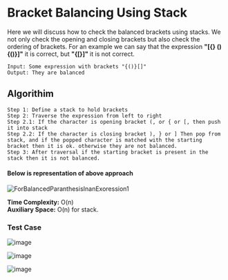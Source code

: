 # Bracket Balancing Using Stack

Here we will discuss how to check the balanced brackets using stacks. We not only check the opening and closing brackets but also check the ordering of brackets. For an example we can say that the expression **"[{} () {()}]"** it is correct, but **"{[}]"** it is not correct.

```
Input: Some expression with brackets "{()}[]"
Output: They are balanced
```

## Algorithim

```
Step 1: Define a stack to hold brackets
Step 2: Traverse the expression from left to right
Step 2.1: If the character is opening bracket (, or { or [, then push it into stack
Step 2.2: If the character is closing bracket ), } or ] Then pop from stack, and if the popped character is matched with the starting bracket then it is ok. otherwise they are not balanced.
Step 3: After traversal if the starting bracket is present in the stack then it is not balanced.
```

#### Below is representation of above approach

![ForBalancedParanthesisInanExoression1](https://user-images.githubusercontent.com/85986613/157252818-fc5e6215-255d-4cc2-bf1e-c93ea46d9269.png)

**Time Complexity:** O(n)  
**Auxiliary Space:** O(n) for stack.

### Test Case

![image](https://user-images.githubusercontent.com/85986613/158027991-5b591672-c5cc-42a5-af19-82eb57ab11d7.png)

![image](https://user-images.githubusercontent.com/85986613/158028015-ac57daa1-3753-4e10-8aba-2cedf5bf6452.png)

![image](https://user-images.githubusercontent.com/85986613/158028121-a6cafb9c-d15f-4cb5-8d03-71be620be167.png)
